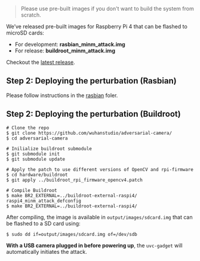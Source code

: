 > Please use pre-built images if you don't want to build the system from scratch.

We’ve released pre-built images for Raspberry Pi 4 that can be flashed to microSD cards:

- For development: **rasbian_minm_attack.img**
- For release: **buildroot_minm_attack.img**

Checkout the [latest release](https://github.com/wuhanstudio/adversarial-camera/releases).



## Step 2: Deploying the perturbation (Rasbian)

Please follow instructions in the [rasbian](rasbian) foler.




## Step 2: Deploying the perturbation (Buildroot)

```
# Clone the repo
$ git clone https://github.com/wuhanstudio/adversarial-camera/
$ cd adversarial-camera

# Inilialize buildroot submodule
$ git submodule init
$ git submodule update

# Apply the patch to use different versions of OpenCV and rpi-firmware
$ cd hardware/buildroot
$ git apply ../buildroot_rpi_firmware_opencv4.patch

# Compile Buildroot
$ make BR2_EXTERNAL=../buildroot-external-raspi4/ raspi4_minm_attack_defconfig
$ make BR2_EXTERNAL=../buildroot-external-raspi4/
```

After compiling, the image is available in `output/images/sdcard.img` that can be flashed to a SD card using:

```
$ sudo dd if=output/images/sdcard.img of=/dev/sdb
```

**With a USB camera plugged in before powering up**, the `uvc-gadget` will automatically initiates the attack.
